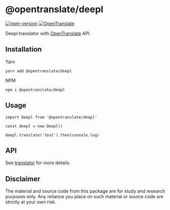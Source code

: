 # @opentranslate/deepl

[![npm-version](https://img.shields.io/npm/v/@opentranslate/deepl.svg)](https://www.npmjs.com/package/@opentranslate/deepl)
[![OpenTranslate](https://img.shields.io/badge/OpenTranslate-Compatible-brightgreen)](https://github.com/OpenTranslate)

Deepl translator with [OpenTranslate](https://github.com/OpenTranslate) API.

## Installation

Yarn

```
yarn add @opentranslate/deepl
```

NPM

```
npm i @opentranslate/deepl
```

## Usage

```
import Deepl from '@opentranslate/deepl'

const deepl = new Deepl()

deepl.translate('text').then(console.log)
```

## API

See [translator](https://github.com/OpenTranslate/OpenTranslate/blob/master/packages/translator/README.md) for more details.

## Disclaimer

The material and source code from this package are for study and research purposes only. Any reliance you place on such material or source code are strictly at your own risk.
